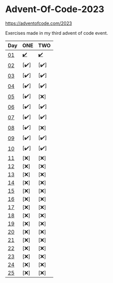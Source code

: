 # Advent-Of-Code-2023
https://adventofcode.com/2023

Exercises made in my third advent of code event.

| Day                                        | ONE                    | TWO                    |
|--------------------------------------------|------------------------|------------------------|
| [01](https://adventofcode.com/2023/day/1)  | [:heavy_check_mark:](https://github.com/pawelprimus/Advent-Of-Code-2023/blob/master/src/main/java/DAY_01/DAY_01_1.java) | [:heavy_check_mark:](https://github.com/pawelprimus/Advent-Of-Code-2023/blob/master/src/main/java/DAY_01/DAY_01_2.java) |
| [02](https://adventofcode.com/2023/day/2)  | [:heavy_check_mark:]   | [:heavy_check_mark:]   |
| [03](https://adventofcode.com/2023/day/3)  | [:heavy_check_mark:]   | [:heavy_check_mark:]   |
| [04](https://adventofcode.com/2023/day/4)  | [:heavy_check_mark:]   | [:heavy_check_mark:]   |
| [05](https://adventofcode.com/2023/day/5)  | [:heavy_check_mark:]   | [:x:]                  |
| [06](https://adventofcode.com/2023/day/6)  | [:heavy_check_mark:]   | [:heavy_check_mark:]   |
| [07](https://adventofcode.com/2023/day/7)  | [:heavy_check_mark:]   | [:heavy_check_mark:]   |
| [08](https://adventofcode.com/2023/day/8)  | [:heavy_check_mark:]   | [:x:]                  |
| [09](https://adventofcode.com/2023/day/9)  | [:heavy_check_mark:]   | [:heavy_check_mark:]   |
| [10](https://adventofcode.com/2023/day/10) | [:heavy_check_mark:]   | [:heavy_check_mark:]   |
| [11](https://adventofcode.com/2023/day/11) | [:x:]                  | [:x:]                  |
| [12](https://adventofcode.com/2023/day/12) | [:x:]                  | [:x:]                  |
| [13](https://adventofcode.com/2023/day/13) | [:x:]                  | [:x:]                  |
| [14](https://adventofcode.com/2023/day/14) | [:x:]                  | [:x:]                  |
| [15](https://adventofcode.com/2023/day/15) | [:x:]                  | [:x:]                  |
| [16](https://adventofcode.com/2023/day/16) | [:x:]                  | [:x:]                  |
| [17](https://adventofcode.com/2023/day/17) | [:x:]                  | [:x:]                  |
| [18](https://adventofcode.com/2023/day/18) | [:x:]                  | [:x:]                  |
| [19](https://adventofcode.com/2023/day/19) | [:x:]                  | [:x:]                  |
| [20](https://adventofcode.com/2023/day/20) | [:x:]                  | [:x:]                  |
| [21](https://adventofcode.com/2023/day/21) | [:x:]                  | [:x:]                  |
| [22](https://adventofcode.com/2023/day/22) | [:x:]                  | [:x:]                  |
| [23](https://adventofcode.com/2023/day/23) | [:x:]                  | [:x:]                  |
| [24](https://adventofcode.com/2023/day/24) | [:x:]                  | [:x:]                  |
| [25](https://adventofcode.com/2023/day/25) | [:x:]                  | [:x:]                  |